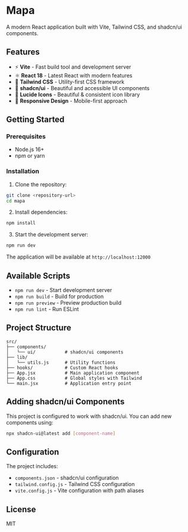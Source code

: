 # Mapa

A modern React application built with Vite, Tailwind CSS, and shadcn/ui components.

## Features

- ⚡ **Vite** - Fast build tool and development server
- ⚛️ **React 18** - Latest React with modern features
- 🎨 **Tailwind CSS** - Utility-first CSS framework
- 🧩 **shadcn/ui** - Beautiful and accessible UI components
- 🎯 **Lucide Icons** - Beautiful & consistent icon library
- 📱 **Responsive Design** - Mobile-first approach

## Getting Started

### Prerequisites

- Node.js 16+ 
- npm or yarn

### Installation

1. Clone the repository:
```bash
git clone <repository-url>
cd mapa
```

2. Install dependencies:
```bash
npm install
```

3. Start the development server:
```bash
npm run dev
```

The application will be available at `http://localhost:12000`

## Available Scripts

- `npm run dev` - Start development server
- `npm run build` - Build for production
- `npm run preview` - Preview production build
- `npm run lint` - Run ESLint

## Project Structure

```
src/
├── components/
│   └── ui/           # shadcn/ui components
├── lib/
│   └── utils.js      # Utility functions
├── hooks/            # Custom React hooks
├── App.jsx           # Main application component
├── App.css           # Global styles with Tailwind
└── main.jsx          # Application entry point
```

## Adding shadcn/ui Components

This project is configured to work with shadcn/ui. You can add new components using:

```bash
npx shadcn-ui@latest add [component-name]
```

## Configuration

The project includes:
- `components.json` - shadcn/ui configuration
- `tailwind.config.js` - Tailwind CSS configuration
- `vite.config.js` - Vite configuration with path aliases

## License

MIT